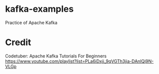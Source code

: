 # kafka-examples
Practice of Apache Kafka

# Credit
Codetuber: Apache Kafka Tutorials For Beginners
https://www.youtube.com/playlist?list=PLa6iDxjj_9qVGTh3jia-DAnlQj9N-VLGp
